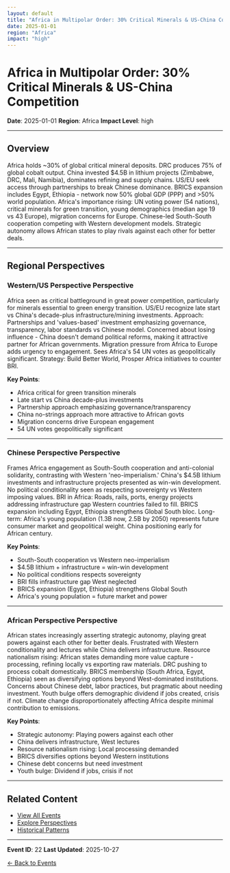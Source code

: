 ```yaml
---
layout: default
title: "Africa in Multipolar Order: 30% Critical Minerals & US-China Competition"
date: 2025-01-01
region: "Africa"
impact: "high"
---
```


# Africa in Multipolar Order: 30% Critical Minerals & US-China Competition

**Date**: 2025-01-01
**Region**: Africa
**Impact Level**: high

---

## Overview

Africa holds ~30% of global critical mineral deposits. DRC produces 75% of global cobalt output. China invested $4.5B in lithium projects (Zimbabwe, DRC, Mali, Namibia), dominates refining and supply chains. US/EU seek access through partnerships to break Chinese dominance. BRICS expansion includes Egypt, Ethiopia - network now 50% global GDP (PPP) and >50% world population. Africa's importance rising: UN voting power (54 nations), critical minerals for green transition, young demographics (median age 19 vs 43 Europe), migration concerns for Europe. Chinese-led South-South cooperation competing with Western development models. Strategic autonomy allows African states to play rivals against each other for better deals.

---

## Regional Perspectives

### Western/US Perspective Perspective

Africa seen as critical battleground in great power competition, particularly for minerals essential to green energy transition. US/EU recognize late start vs China's decade-plus infrastructure/mining investments. Approach: Partnerships and 'values-based' investment emphasizing governance, transparency, labor standards vs Chinese model. Concerned about losing influence - China doesn't demand political reforms, making it attractive partner for African governments. Migration pressure from Africa to Europe adds urgency to engagement. Sees Africa's 54 UN votes as geopolitically significant. Strategy: Build Better World, Prosper Africa initiatives to counter BRI.

**Key Points**:
- Africa critical for green transition minerals
- Late start vs China decade-plus investments
- Partnership approach emphasizing governance/transparency
- China no-strings approach more attractive to African govts
- Migration concerns drive European engagement
- 54 UN votes geopolitically significant

---

### Chinese Perspective Perspective

Frames Africa engagement as South-South cooperation and anti-colonial solidarity, contrasting with Western 'neo-imperialism.' China's $4.5B lithium investments and infrastructure projects presented as win-win development. No political conditionality seen as respecting sovereignty vs Western imposing values. BRI in Africa: Roads, rails, ports, energy projects addressing infrastructure gap Western countries failed to fill. BRICS expansion including Egypt, Ethiopia strengthens Global South bloc. Long-term: Africa's young population (1.3B now, 2.5B by 2050) represents future consumer market and geopolitical weight. China positioning early for African century.

**Key Points**:
- South-South cooperation vs Western neo-imperialism
- $4.5B lithium + infrastructure = win-win development
- No political conditions respects sovereignty
- BRI fills infrastructure gap West neglected
- BRICS expansion (Egypt, Ethiopia) strengthens Global South
- Africa's young population = future market and power

---

### African Perspective Perspective

African states increasingly asserting strategic autonomy, playing great powers against each other for better deals. Frustrated with Western conditionality and lectures while China delivers infrastructure. Resource nationalism rising: African states demanding more value capture - processing, refining locally vs exporting raw materials. DRC pushing to process cobalt domestically. BRICS membership (South Africa, Egypt, Ethiopia) seen as diversifying options beyond West-dominated institutions. Concerns about Chinese debt, labor practices, but pragmatic about needing investment. Youth bulge offers demographic dividend if jobs created, crisis if not. Climate change disproportionately affecting Africa despite minimal contribution to emissions.

**Key Points**:
- Strategic autonomy: Playing powers against each other
- China delivers infrastructure, West lectures
- Resource nationalism rising: Local processing demanded
- BRICS diversifies options beyond Western institutions
- Chinese debt concerns but need investment
- Youth bulge: Dividend if jobs, crisis if not

---


## Related Content

- [View All Events](/events/)
- [Explore Perspectives](/perspectives/)
- [Historical Patterns](/historical-patterns/)

---

**Event ID**: 22
**Last Updated**: 2025-10-27

[← Back to Events](/events/)

